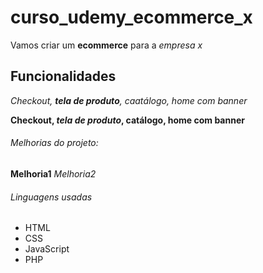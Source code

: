 # curso_udemy_ecommerce_x

Vamos criar um **ecommerce** para a _empresa x_

## Funcionalidades

_Checkout, **tela de produto**, caatálogo, home com banner_

**Checkout, *tela de produto*, catálogo, home com banner**

###### Melhorias do projeto:

__Melhoria1__
_Melhoria2_

###### Linguagens usadas

* HTML
* CSS
* JavaScript
* PHP

